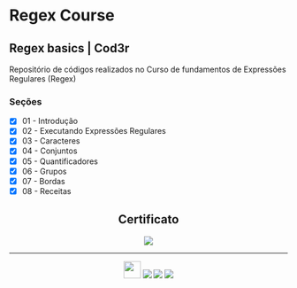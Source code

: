 # Regex Course

## Regex basics | Cod3r

Repositório de códigos realizados no Curso de fundamentos de Expressões Regulares (Regex)

### Seções
- [x] 01 - Introdução
- [x] 02 - Executando Expressões Regulares
- [x] 03 - Caracteres
- [x] 04 - Conjuntos
- [x] 05 - Quantificadores
- [x] 06 - Grupos
- [x] 07 - Bordas
- [x] 08 - Receitas

<div align="center">

## Certificato
  <a href="https://www.udemy.com/certificate/UC-d6cf49d6-9af4-41fe-beea-55283bf11cb3/?utm_source=sendgrid.com&utm_medium=email&utm_campaign=email">
    <img src="https://camo.githubusercontent.com/b10841c7e1a339e8bf38dfcecbc5c270fb66c4ee4b73abacd77f3505148ee481/68747470733a2f2f696d672e736869656c64732e696f2f62616467652f5564656d792d4131303046463f7374796c653d666f722d7468652d6261646765266c6f676f3d5564656d79266c6f676f436f6c6f723d7768697465">
  </a>
</div>

---
<div align="center">
  <a href = "https://github.com/MiguelRetroz"><img height="31px" src="https://img.shields.io/badge/GitHub-100000?style=for-the-badge&logo=github&logoColor=white" target="_blank"></a>
  <a href = "https://www.instagram.com/miguel_retroz/"><img src="https://img.shields.io/badge/Instagram-E4405F?style=for-the-badge&logo=instagram&logoColor=white" target="_blank"></a>
  <a href = "mailto:contato.miguelretroz@gmail.com"><img src="https://img.shields.io/badge/-Gmail-%23333?style=for-the-badge&logo=gmail&logoColor=white" target="_blank"></a>
  <a href="https://www.linkedin.com/in/miguelretroz/" target="_blank">
    <img src="https://img.shields.io/badge/LinkedIn-0077B5?style=for-the-badge&logo=linkedin&logoColor=white">
  </a>
</div>
